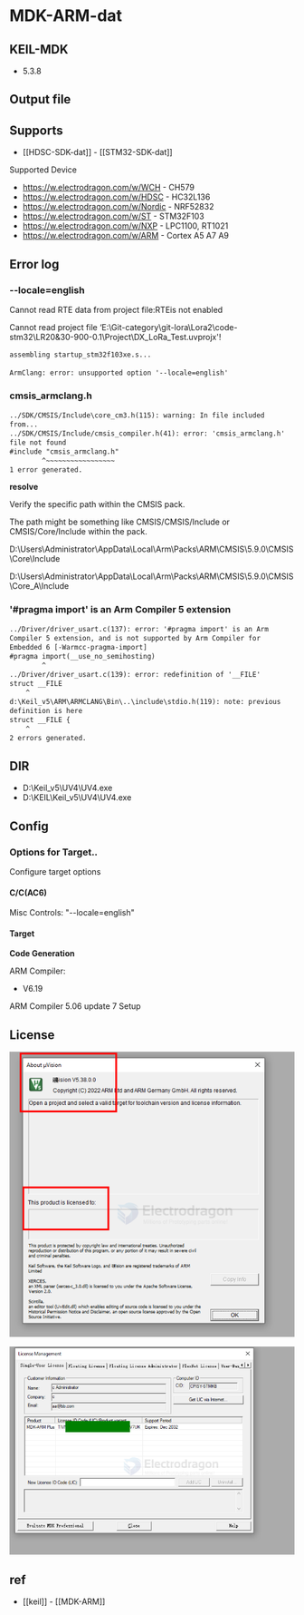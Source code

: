 
# MDK-ARM-dat


## KEIL-MDK

- 5.3.8


## Output file 




## Supports 

- [[HDSC-SDK-dat]] - [[STM32-SDK-dat]]

Supported Device
* https://w.electrodragon.com/w/WCH - CH579
* https://w.electrodragon.com/w/HDSC - HC32L136
* https://w.electrodragon.com/w/Nordic - NRF52832
* https://w.electrodragon.com/w/ST - STM32F103
* https://w.electrodragon.com/w/NXP - LPC1100, RT1021
* https://w.electrodragon.com/w/ARM - Cortex A5 A7 A9

## Error log 

### --locale=english

Cannot read RTE data from project file:RTEis not enabled

Cannot read project file ‘E:\Git-category\git-lora\Lora2\code-stm32\LR20&30-900-0.1\Project\DX_LoRa_Test.uvprojx'!

    assembling startup_stm32f103xe.s...

    ArmClang: error: unsupported option '--locale=english'

### cmsis_armclang.h

    ../SDK/CMSIS/Include\core_cm3.h(115): warning: In file included from...
    ../SDK/CMSIS/Include/cmsis_compiler.h(41): error: 'cmsis_armclang.h' file not found
    #include "cmsis_armclang.h"
            ^~~~~~~~~~~~~~~~~~
    1 error generated.

**resolve**

Verify the specific path within the CMSIS pack.

The path might be something like CMSIS/CMSIS/Include or CMSIS/Core/Include within the pack. 

D:\Users\Administrator\AppData\Local\Arm\Packs\ARM\CMSIS\5.9.0\CMSIS\Core\Include

D:\Users\Administrator\AppData\Local\Arm\Packs\ARM\CMSIS\5.9.0\CMSIS\Core_A\Include


### '#pragma import' is an Arm Compiler 5 extension

    ../Driver/driver_usart.c(137): error: '#pragma import' is an Arm Compiler 5 extension, and is not supported by Arm Compiler for Embedded 6 [-Warmcc-pragma-import]
    #pragma import(__use_no_semihosting)
            ^
    ../Driver/driver_usart.c(139): error: redefinition of '__FILE'
    struct __FILE
        ^
    d:\Keil_v5\ARM\ARMCLANG\Bin\..\include\stdio.h(119): note: previous definition is here
    struct __FILE {
        ^
    2 errors generated.


## DIR 

- D:\Keil_v5\UV4\UV4.exe
- D:\KEIL\Keil_v5\UV4\UV4.exe

## Config 

### Options for Target..

Configure target options

#### C/C(AC6)

Misc Controls: "--locale=english"

#### Target 

**Code Generation**

ARM Compiler:

- V6.19

ARM Compiler 5.06 update 7 Setup



## License

![](2025-07-04-15-14-49.png)

![](2025-07-04-15-18-54.png)



## ref 

- [[keil]] - [[MDK-ARM]]